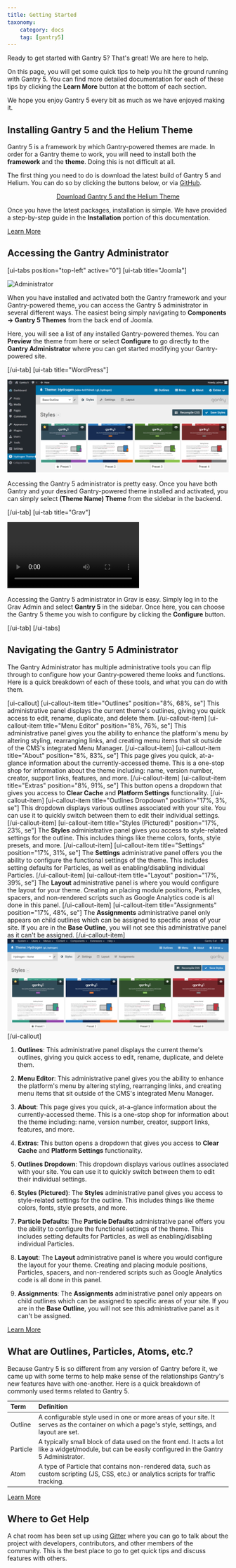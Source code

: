 ```yaml
---
title: Getting Started
taxonomy:
    category: docs
    tag: [gantry5]
---
```


Ready to get started with Gantry 5? That's great! We are here to help.

On this page, you will get some quick tips to help you hit the ground running with Gantry 5. You can find more detailed documentation for each of these tips by clicking the **Learn More** button at the bottom of each section.

We hope you enjoy Gantry 5 every bit as much as we have enjoyed making it.

## Installing Gantry 5 and the Helium Theme

Gantry 5 is a framework by which Gantry-powered themes are made. In order for a Gantry theme to work, you will need to install both the **framework** and the **theme**. Doing this is not difficult at all.

The first thing you need to do is download the latest build of Gantry 5 and Helium. You can do so by clicking the buttons below, or via [GitHub](http://github.com/gantry/gantry5).

<div align="center"><a href="http://gantry.org/downloads" class="button"><i class="fa fa-fw fa-download"></i> Download Gantry 5 and the Helium Theme</a></div>

Once you have the latest packages, installation is simple. We have provided a step-by-step guide in the **Installation** portion of this documentation.

<a href="../basics/installation" class="button"><i class="fa fa-fw fa-graduation-cap"></i> Learn More</a>

## Accessing the Gantry Administrator

[ui-tabs position="top-left" active="0"]
[ui-tab title="Joomla"]

![Administrator](../../configure/gantry-admin/admin_access_1.png?classes=shadow,border)

When you have installed and activated both the Gantry framework and your Gantry-powered theme, you can access the Gantry 5 administrator in several different ways. The easiest being simply navigating to **Components → Gantry 5 Themes** from the back end of Joomla.

Here, you will see a list of any installed Gantry-powered themes. You can **Preview** the theme from here or select **Configure** to go directly to the **Gantry Administrator** where you can get started modifying your Gantry-powered site.

[/ui-tab]
[ui-tab title="WordPress"]

![Administrator](wp_admin_access_1.png?classes=shadow,border)

Accessing the Gantry 5 administrator is pretty easy. Once you have both Gantry and your desired Gantry-powered theme installed and activated, you can simply select **(Theme Name) Theme** from the sidebar in the backend.

[/ui-tab]
[ui-tab title="Grav"]

<video controls="1" alt="Administrator" class="shadow border" style="max-width: 100%;"><source src="/gantry-docs/user/pages/01.gantry5/01.basics/04.getting-started/Gantry_Grav_Accessing_the_Administrator.mp4">Your browser does not support the video tag.</video>

Accessing the Gantry 5 administrator in Grav is easy. Simply log in to the Grav Admin and select **Gantry 5** in the sidebar. Once here, you can choose the Gantry 5 theme you wish to configure by clicking the **Configure** button.

[/ui-tab]
[/ui-tabs]

## Navigating the Gantry 5 Administrator

The Gantry Administrator has multiple administrative tools you can flip through to configure how your Gantry-powered theme looks and functions. Here is a quick breakdown of each of these tools, and what you can do with them.

[ui-callout]
[ui-callout-item title="Outlines" position="8%, 68%, se"]
This administrative panel displays the current theme's outlines, giving you quick access to edit, rename, duplicate, and delete them.
[/ui-callout-item]
[ui-callout-item title="Menu Editor" position="8%, 76%, se"]
This administrative panel gives you the ability to enhance the platform's menu by altering styling, rearranging links, and creating menu items that sit outside of the CMS's integrated Menu Manager.
[/ui-callout-item]
[ui-callout-item title="About" position="8%, 83%, se"]
This page gives you quick, at-a-glance information about the currently-accessed theme. This is a one-stop shop for information about the theme including: name, version number, creator, support links, features, and more.
[/ui-callout-item]
[ui-callout-item title="Extras" position="8%, 91%, se"]
This button opens a dropdown that gives you access to **Clear Cache** and **Platform Settings** functionality.
[/ui-callout-item]
[ui-callout-item title="Outlines Dropdown" position="17%, 3%, se"]
This dropdown displays various outlines associated with your site. You can use it to quickly switch between them to edit their individual settings.
[/ui-callout-item]
[ui-callout-item title="Styles (Pictured)" position="17%, 23%, se"]
The **Styles** administrative panel gives you access to style-related settings for the outline. This includes things like theme colors, fonts, style presets, and more.
[/ui-callout-item]
[ui-callout-item title="Settings" position="17%, 31%, se"]
The **Settings** administrative panel offers you the ability to configure the functional settings of the theme. This includes setting defaults for Particles, as well as enabling/disabling individual Particles.
[/ui-callout-item]
[ui-callout-item title="Layout" position="17%, 39%, se"]
The **Layout** administrative panel is where you would configure the layout for your theme. Creating an placing module positions, Particles, spacers, and non-rendered scripts such as Google Analytics code is all done in this panel.
[/ui-callout-item]
[ui-callout-item title="Assignments" position="17%, 48%, se"]
The **Assignments** administrative panel only appears on child outlines which can be assigned to specific areas of your site. If you are in the **Base Outline**, you will not see this administrative panel as it can't be assigned.
[/ui-callout-item]
![](getting_started_1.png?classes=shadow,border)
[/ui-callout]

1. **Outlines**: This administrative panel displays the current theme's outlines, giving you quick access to edit, rename, duplicate, and delete them.

2. **Menu Editor**: This administrative panel gives you the ability to enhance the platform's menu by altering styling, rearranging links, and creating menu items that sit outside of the CMS's integrated Menu Manager.

3. **About**: This page gives you quick, at-a-glance information about the currently-accessed theme. This is a one-stop shop for information about the theme including: name, version number, creator, support links, features, and more.

4. **Extras**: This button opens a dropdown that gives you access to **Clear Cache** and **Platform Settings** functionality.

5. **Outlines Dropdown**: This dropdown displays various outlines associated with your site. You can use it to quickly switch between them to edit their individual settings.

6. **Styles (Pictured)**: The **Styles** administrative panel gives you access to style-related settings for the outline. This includes things like theme colors, fonts, style presets, and more.

7. **Particle Defaults**: The **Particle Defaults** administrative panel offers you the ability to configure the functional settings of the theme. This includes setting defaults for Particles, as well as enabling/disabling individual Particles.

8. **Layout**: The **Layout** administrative panel is where you would configure the layout for your theme. Creating and placing module positions, Particles, spacers, and non-rendered scripts such as Google Analytics code is all done in this panel.

9. **Assignments**: The **Assignments** administrative panel only appears on child outlines which can be assigned to specific areas of your site. If you are in the **Base Outline**, you will not see this administrative panel as it can't be assigned.

<a href="../configure/gantry-admin" class="button"><i class="fa fa-fw fa-graduation-cap"></i> Learn More</a>

## What are Outlines, Particles, Atoms, etc.?

Because Gantry 5 is so different from any version of Gantry before it, we came up with some terms to help make sense of the relationships Gantry's new features have with one-another. Here is a quick breakdown of commonly used terms related to Gantry 5.

| Term     | Definition                                                                                                                                             |
| :-----   | :-----                                                                                                                                                 |
| Outline  | A configurable style used in one or more areas of your site. It serves as the container on which a page's style, settings, and layout are set.         |
| Particle | A typically small block of data used on the front end. It acts a lot like a widget/module, but can be easily configured in the Gantry 5 Administrator. |
| Atom     | A type of Particle that contains non-rendered data, such as custom scripting (JS, CSS, etc.) or analytics scripts for traffic tracking.                |

<a href="../basics/terminology" class="button"><i class="fa fa-fw fa-graduation-cap"></i> Learn More</a>

## Where to Get Help

A chat room has been set up using [Gitter](https://gitter.im/gantry/gantry5) where you can go to talk about the project with developers, contributors, and other members of the community. This is the best place to go to get quick tips and discuss features with others.
